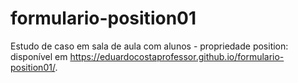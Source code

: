 # formulario-position01
Estudo de caso em sala de aula com alunos - propriedade position: disponível em https://eduardocostaprofessor.github.io/formulario-position01/.

